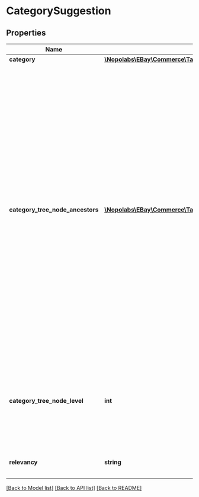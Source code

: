 # CategorySuggestion

## Properties
Name | Type | Description | Notes
------------ | ------------- | ------------- | -------------
**category** | [**\Nopolabs\EBay\Commerce\Taxonomy\Model\Category**](Category.md) |  | [optional] 
**category_tree_node_ancestors** | [**\Nopolabs\EBay\Commerce\Taxonomy\Model\AncestorReference[]**](AncestorReference.md) | An ordered list of category references that describes the location of the suggested category in the specified category tree. The list identifies the category&#39;s ancestry as a sequence of parent nodes, from the current node&#39;s immediate parent to the root node of the category tree. Note: The root node of a full default category tree includes categoryId and categoryName fields, but their values should not be relied upon. They provide no useful information for application development. | [optional] 
**category_tree_node_level** | **int** | The absolute level of the category tree node in the hierarchy of its category tree. Note: The root node of any full category tree is always at level 0. | [optional] 
**relevancy** | **string** | This field is reserved for internal or future use. | [optional] 

[[Back to Model list]](../README.md#documentation-for-models) [[Back to API list]](../README.md#documentation-for-api-endpoints) [[Back to README]](../README.md)


